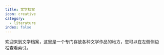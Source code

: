 ```yaml
---
title: 文学档案
icon: creative
category:
  - literature
index: false
---
```


欢迎来到文学档案，这里是一个专门存放各种文学作品的地方，您可以在左侧侧边栏查看索引。
